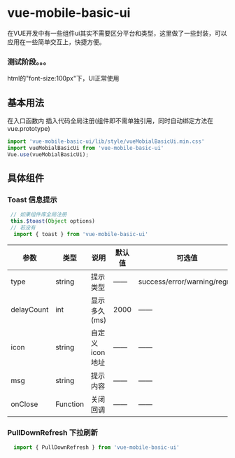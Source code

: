 # vue-mobile-basic-ui
在VUE开发中有一些组件ui其实不需要区分平台和类型，这里做了一些封装，可以应用在一些简单交互上，快捷方便。
### 测试阶段。。。

html的"font-size:100px"下，UI正常使用

## 基本用法

在入口函数内 插入代码全局注册(组件即不需单独引用，同时自动绑定方法在vue.prototype)
 ```javascript
 import 'vue-mobile-basic-ui/lib/style/vueMobialBasicUi.min.css'
 import vueMobialBasicUi from 'vue-mobile-basic-ui'
 Vue.use(vueMobialBasicUi);
 ```

## 具体组件

### Toast  信息提示

```javascript
 // 如果组件库全局注册
 this.$toast(Object options)
 // 若没有
  import { toast } from 'vue-mobile-basic-ui'
  ```
   参数           |类型           |说明                 |默认值                  |可选值
   ---------------|---------------|---------------------|------------------------|----------------------------
   type           |string         |提示类型             |——                    |success/error/warning/regret
   delayCount     |int            |显示多久(ms)         |2000                    | ——
   icon           |string         |自定义icon地址       |——                    | ——
   msg            |string         |提示内容             |——                    | ——
   onClose        |Function       |关闭回调             |——                    | ——

### PullDownRefresh  下拉刷新

```javascript
  import { PullDownRefresh } from 'vue-mobile-basic-ui'
  ```
